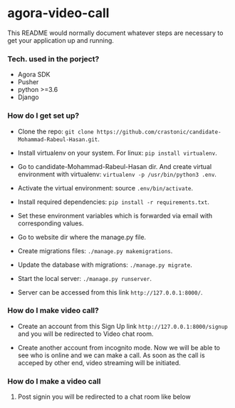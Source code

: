 # agora-video-call
This README would normally document whatever steps are necessary to get your application up and running.

### Tech. used in the porject? ###

* Agora SDK
* Pusher
* python >=3.6
* Django

### How do I get set up? ###

* Clone the repo: ```git clone https://github.com/crastonic/candidate-Mohammad-Rabeul-Hasan.git```.

* Install virtualenv on your system. For linux: ```pip install virtualenv```.

* Go to candidate-Mohammad-Rabeul-Hasan dir. And create virtual environment with virtualenv: ```virtualenv -p /usr/bin/python3 .env```.

* Activate the virtual environment: source ```.env/bin/activate```.

* Install required dependencies: ```pip install -r requirements.txt```.

* Set these environment variables which is forwarded via email with corresponding values.

* Go to website dir where the manage.py file.

* Create migrations files: ```./manage.py makemigrations```.

* Update the database with migrations: ```./manage.py migrate```.

* Start the local server: ```./manage.py runserver```.

* Server can be accessed from this link ```http://127.0.0.1:8000/```.

### How do I make video call? ###

* Create an account from this Sign Up link ```http://127.0.0.1:8000/signup``` and you will be redirected to Video chat room.

* Create another account from incognito mode. Now we will be able to see who is online and we can make a call. As soon as the call is acceped by other end, video streaming will be initiated.

### How do I make a video call ###

1. Post signin you will be redirected to a chat room like below


